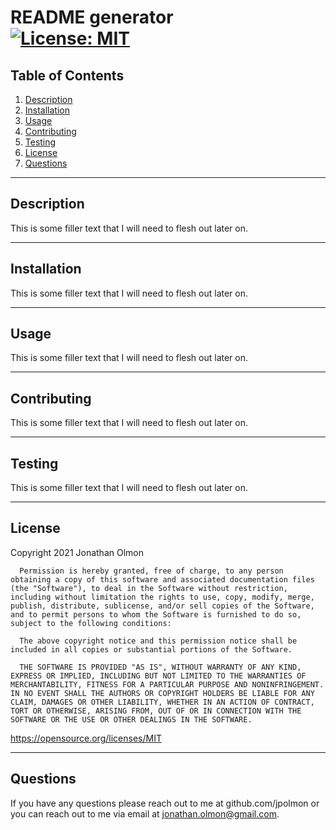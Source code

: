 # README generator  <div>[![License: MIT](https://img.shields.io/badge/License-MIT-yellow.svg)](https://opensource.org/licenses/MIT)</div>
  
## Table of Contents
1. [Description](#desc) 
2. [Installation](#install)
3. [Usage](#usage)
4. [Contributing](#contrib)
5. [Testing](#testing)
6. [License](#license)
6. [Questions](#ques)

---

<a id="desc"></a> 
## Description 
This is some filler text that I will need to flesh out later on. 

---

<a id="install"></a> 
## Installation 
This is some filler text that I will need to flesh out later on.

---

<a id="usage"></a> 
## Usage 
This is some filler text that I will need to flesh out later on.

---

<a id="contrib"></a> 
## Contributing 
This is some filler text that I will need to flesh out later on.

---

<a id="testing"></a> 
## Testing 
This is some filler text that I will need to flesh out later on.

---

<a id="license"></a>
## License
Copyright 2021 Jonathan Olmon

      Permission is hereby granted, free of charge, to any person obtaining a copy of this software and associated documentation files (the "Software"), to deal in the Software without restriction, including without limitation the rights to use, copy, modify, merge, publish, distribute, sublicense, and/or sell copies of the Software, and to permit persons to whom the Software is furnished to do so, subject to the following conditions:
      
      The above copyright notice and this permission notice shall be included in all copies or substantial portions of the Software.
      
      THE SOFTWARE IS PROVIDED "AS IS", WITHOUT WARRANTY OF ANY KIND, EXPRESS OR IMPLIED, INCLUDING BUT NOT LIMITED TO THE WARRANTIES OF MERCHANTABILITY, FITNESS FOR A PARTICULAR PURPOSE AND NONINFRINGEMENT. IN NO EVENT SHALL THE AUTHORS OR COPYRIGHT HOLDERS BE LIABLE FOR ANY CLAIM, DAMAGES OR OTHER LIABILITY, WHETHER IN AN ACTION OF CONTRACT, TORT OR OTHERWISE, ARISING FROM, OUT OF OR IN CONNECTION WITH THE SOFTWARE OR THE USE OR OTHER DEALINGS IN THE SOFTWARE.
https://opensource.org/licenses/MIT

---

<a id="ques"></a> 
## Questions 
If you have any questions please reach out to me at github.com/jpolmon or you can reach out to me via email at jonathan.olmon@gmail.com.

